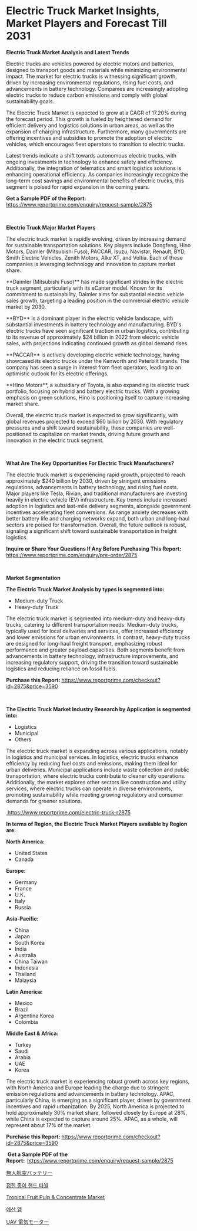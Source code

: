 <p><h1>Electric Truck Market Insights, Market Players and Forecast Till 2031</h1></p><p><strong>Electric Truck Market Analysis and Latest Trends</strong></p>
<p><p>Electric trucks are vehicles powered by electric motors and batteries, designed to transport goods and materials while minimizing environmental impact. The market for electric trucks is witnessing significant growth, driven by increasing environmental regulations, rising fuel costs, and advancements in battery technology. Companies are increasingly adopting electric trucks to reduce carbon emissions and comply with global sustainability goals.</p><p>The Electric Truck Market is expected to grow at a CAGR of 17.20% during the forecast period. This growth is fueled by heightened demand for efficient delivery and logistics solutions in urban areas, as well as the expansion of charging infrastructure. Furthermore, many governments are offering incentives and subsidies to promote the adoption of electric vehicles, which encourages fleet operators to transition to electric trucks.</p><p>Latest trends indicate a shift towards autonomous electric trucks, with ongoing investments in technology to enhance safety and efficiency. Additionally, the integration of telematics and smart logistics solutions is enhancing operational efficiency. As companies increasingly recognize the long-term cost savings and environmental benefits of electric trucks, this segment is poised for rapid expansion in the coming years.</p></p>
<p><strong>Get a Sample PDF of the Report:&nbsp;</strong> <a href="https://www.reportprime.com/enquiry/request-sample/2875">https://www.reportprime.com/enquiry/request-sample/2875</a></p>
<p>&nbsp;</p>
<p><strong>Electric Truck Major Market Players</strong></p>
<p><p>The electric truck market is rapidly evolving, driven by increasing demand for sustainable transportation solutions. Key players include Dongfeng, Hino Motors, Daimler (Mitsubishi Fuso), PACCAR, Isuzu, Navistar, Renault, BYD, Smith Electric Vehicles, Zenith Motors, Alke XT, and Voltia. Each of these companies is leveraging technology and innovation to capture market share.</p><p>**Daimler (Mitsubishi Fuso)** has made significant strides in the electric truck segment, particularly with its eCanter model. Known for its commitment to sustainability, Daimler aims for substantial electric vehicle sales growth, targeting a leading position in the commercial electric vehicle market by 2030. </p><p>**BYD** is a dominant player in the electric vehicle landscape, with substantial investments in battery technology and manufacturing. BYD's electric trucks have seen significant traction in urban logistics, contributing to its revenue of approximately $24 billion in 2022 from electric vehicle sales, with projections indicating continued growth as global demand rises.</p><p>**PACCAR** is actively developing electric vehicle technology, having showcased its electric trucks under the Kenworth and Peterbilt brands. The company has seen a surge in interest from fleet operators, leading to an optimistic outlook for its electric offerings.</p><p>**Hino Motors**, a subsidiary of Toyota, is also expanding its electric truck portfolio, focusing on hybrid and battery electric trucks. With a growing emphasis on green solutions, Hino is positioning itself to capture increasing market share.</p><p>Overall, the electric truck market is expected to grow significantly, with global revenues projected to exceed $60 billion by 2030. With regulatory pressures and a shift toward sustainability, these companies are well-positioned to capitalize on market trends, driving future growth and innovation in the electric truck segment.</p></p>
<p>&nbsp;</p>
<p><strong>What Are The Key Opportunities For Electric Truck Manufacturers?</strong></p>
<p><p>The electric truck market is experiencing rapid growth, projected to reach approximately $240 billion by 2030, driven by stringent emissions regulations, advancements in battery technology, and rising fuel costs. Major players like Tesla, Rivian, and traditional manufacturers are investing heavily in electric vehicle (EV) infrastructure. Key trends include increased adoption in logistics and last-mile delivery segments, alongside government incentives accelerating fleet conversions. As range anxiety decreases with better battery life and charging networks expand, both urban and long-haul sectors are poised for transformation. Overall, the future outlook is robust, signaling a significant shift toward sustainable transportation in freight logistics.</p></p>
<p><strong>Inquire or Share Your Questions If Any Before Purchasing This Report:</strong> <a href="https://www.reportprime.com/enquiry/pre-order/2875">https://www.reportprime.com/enquiry/pre-order/2875</a></p>
<p>&nbsp;</p>
<p><strong>Market Segmentation</strong></p>
<p><strong>The Electric Truck Market Analysis by types is segmented into:</strong></p>
<p><ul><li>Medium-duty Truck</li><li>Heavy-duty Truck</li></ul></p>
<p><p>The electric truck market is segmented into medium-duty and heavy-duty trucks, catering to different transportation needs. Medium-duty trucks, typically used for local deliveries and services, offer increased efficiency and lower emissions for urban environments. In contrast, heavy-duty trucks are designed for long-haul freight transport, emphasizing robust performance and greater payload capacities. Both segments benefit from advancements in battery technology, infrastructure improvements, and increasing regulatory support, driving the transition toward sustainable logistics and reducing reliance on fossil fuels.</p></p>
<p><strong>Purchase this Report:&nbsp;</strong><a href="https://www.reportprime.com/checkout?id=2875&price=3590">https://www.reportprime.com/checkout?id=2875&price=3590</a></p>
<p>&nbsp;</p>
<p><strong>The Electric Truck Market Industry Research by Application is segmented into:</strong></p>
<p><ul><li>Logistics</li><li>Municipal</li><li>Others</li></ul></p>
<p><p>The electric truck market is expanding across various applications, notably in logistics and municipal services. In logistics, electric trucks enhance efficiency by reducing fuel costs and emissions, making them ideal for urban deliveries. Municipal applications include waste collection and public transportation, where electric trucks contribute to cleaner city operations. Additionally, the market explores other sectors like construction and utility services, where electric trucks can operate in diverse environments, promoting sustainability while meeting growing regulatory and consumer demands for greener solutions.</p></p>
<p><a href="https://www.reportprime.com/electric-truck-r2875">&nbsp;https://www.reportprime.com/electric-truck-r2875</a></p>
<p><strong>In terms of Region, the Electric Truck Market Players available by Region are:</strong></p>
<p>
    <p> <strong> North America: </strong>
        <ul>
            <li>United States</li>
            <li>Canada</li>
        </ul>
        </p> 
    <p> <strong> Europe: </strong>
        <ul>
            <li>Germany</li>
            <li>France</li>
            <li>U.K.</li>
            <li>Italy</li>
            <li>Russia</li>
        </ul>
        </p> 
    <p> <strong> Asia-Pacific: </strong>
        <ul>
            <li>China</li>
            <li>Japan</li>
            <li>South Korea</li>
            <li>India</li>
            <li>Australia</li>
            <li>China Taiwan</li>
            <li>Indonesia</li>
            <li>Thailand</li>
            <li>Malaysia</li>
        </ul>
        </p> 
    <p> <strong> Latin America: </strong>
        <ul>
            <li>Mexico</li>
            <li>Brazil</li>
            <li>Argentina Korea</li>
            <li>Colombia</li>
        </ul>
        </p> 
    <p> <strong> Middle East & Africa: </strong>
        <ul>
            <li>Turkey</li>
            <li>Saudi</li>
            <li>Arabia</li>
            <li>UAE</li>
            <li>Korea</li>
        </ul>
    </p>
    </p>
<p><p>The electric truck market is experiencing robust growth across key regions, with North America and Europe leading the charge due to stringent emission regulations and advancements in battery technology. APAC, particularly China, is emerging as a significant player, driven by government incentives and rapid urbanization. By 2025, North America is projected to hold approximately 30% market share, followed closely by Europe at 28%, while China is expected to capture around 25%. APAC, as a whole, will represent about 17% of the market.</p></p>
<p><strong>Purchase this Report: </strong><a href="https://www.reportprime.com/checkout?id=2875&price=3590">https://www.reportprime.com/checkout?id=2875&price=3590</a></p>
<p>&nbsp;<strong>Get a Sample PDF of the Report:&nbsp;&nbsp;</strong><a href="https://www.reportprime.com/enquiry/request-sample/2875">https://www.reportprime.com/enquiry/request-sample/2875</a></p>
<p><strong></strong></p>
<p><p><a href="https://medium.com/@hornbakerbarbara/%E5%9B%BD%E9%9A%9Buav%E3%83%90%E3%83%83%E3%83%86%E3%83%AA%E3%83%BC%E7%94%A3%E6%A5%AD-%E7%A8%AE%E9%A1%9E-%E7%94%A8%E9%80%94-%E5%B8%82%E5%A0%B4%E3%83%97%E3%83%AC%E3%83%BC%E3%83%A4%E3%83%BC-%E5%9C%B0%E5%9F%9F%E5%88%A5%E6%88%90%E9%95%B7%E5%88%86%E6%9E%90-%E3%81%8A%E3%82%88%E3%81%B3%E5%B0%86%E6%9D%A5%E3%81%AE%E3%82%B7%E3%83%8A%E3%83%AA%E3%82%AA-2024%E5%B9%B4-2031%E5%B9%B4-7294303fa434">無人航空バッテリー</a></p><p><a href="https://medium.com/@christorpherpfannerstill5436/%EC%A2%85%EC%9D%B4-%EC%A0%91%EA%B8%B0-%EC%86%90%ED%83%80%EC%98%AC-%EC%82%B0%EC%97%85-%EB%B6%80%EB%AC%B8-2024%EB%85%84%EB%B6%80%ED%84%B0-2031%EB%85%84%EA%B9%8C%EC%A7%80%EC%9D%98-%EC%8B%A0%EA%B8%B0%EC%88%A0-%EB%B0%8F-%EC%8B%9C%EC%9E%A5-%EC%98%81%ED%96%A5-%EC%98%88%EC%B8%A1-e845f4f3b0f6">접힌 종이 핸드 타월</a></p><p><a href="https://issuu.com/reportprime-2/docs/tropical-fruit-pulp-concentrate-mar_d670abdd6d3a84">Tropical Fruit Pulp & Concentrate Market</a></p><p><a href="https://medium.com/@christorpherpfannerstill5436/%EA%B8%80%EB%A1%9C%EB%B2%8C-%EC%98%88%EC%82%B0-%EC%95%B1-%EC%8B%9C%EC%9E%A5-%ED%8A%B8%EB%A0%8C%EB%93%9C-%EB%B6%84%EC%84%9D-%EB%B0%8F-%EB%AF%B8%EB%9E%98-%EC%84%B1%EC%9E%A5-%EC%A0%84%EB%A7%9D-2024-2031-6ee35a6eef00">예산 앱</a></p><p><a href="https://medium.com/@hornbakerbarbara/uav%E9%9B%BB%E5%8B%95%E3%83%A2%E3%83%BC%E3%82%BF%E3%83%BC%E5%B8%82%E5%A0%B4%E3%81%AE%E6%88%90%E9%95%B7-%E5%B8%82%E5%A0%B4%E3%82%BB%E3%82%B0%E3%83%A1%E3%83%B3%E3%83%86%E3%83%BC%E3%82%B7%E3%83%A7%E3%83%B3%E3%81%8A%E3%82%88%E3%81%B3%E5%9C%B0%E5%9F%9F%E5%88%86%E6%9E%90-%E3%82%B0%E3%83%AD%E3%83%BC%E3%83%90%E3%83%AB%E4%BA%88%E6%B8%AC2031-7aea14628025">UAV 電気モーター</a></p></p>